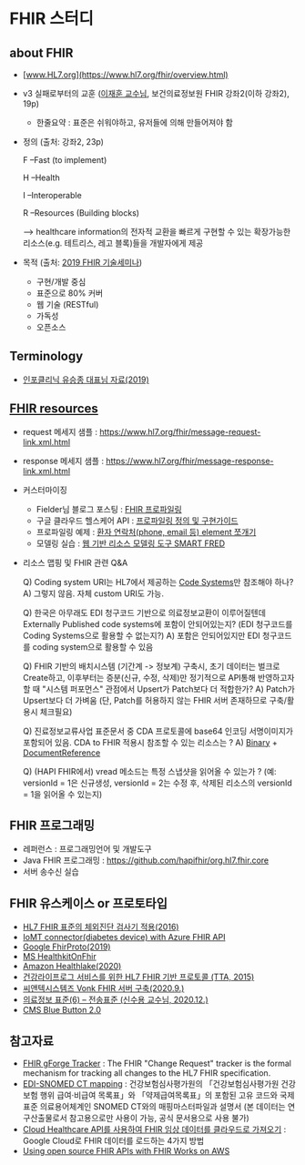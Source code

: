 # FHIR 스터디

## about FHIR

- [www.HL7.org](https://www.hl7.org/fhir/overview.html) 
- v3 실패로부터의 교훈 ([이재훈 교수님](http://www.yes24.com/24/AuthorFile/Author/2408720), 보건의료정보원 FHIR 강좌2(이하 강좌2), 19p) 
  - 한줄요약 : 표준은 쉬워야하고, 유저들에 의해 만들어져야 함


- 정의 (출처: 강좌2, 23p)


  F –Fast (to implement)
  
  H –Health 
  
  I –Interoperable 
  
  R –Resources (Building blocks) 
  
  --> healthcare information의 전자적 교환을 빠르게 구현할 수 있는 확장가능한 리소스(e.g. 테트리스, 레고 블록)들을 개발자에게 제공
  
- 목적 (출처: [2019 FHIR 기술세미나](https://koreaoffice-my.sharepoint.com/:i:/g/personal/hismacgyver_korea_edu/EakpFSDHzP5Psf5_PgAIdnIB5ImNkZULH0Mk2SC7UfdltA?e=1hoOUS.jpg))
  - 구현/개발 중심
  - 표준으로 80% 커버
  - 웹 기술 (RESTful)
  - 가독성
  - 오픈소스

## Terminology

- [인포클리닉 유승종 대표님 자료(2019)](http://infoclinic.co/materials/20191011_HL7Korea_FHIR_Terminology.pdf)


## [FHIR resources](https://www.hl7.org/fhir/resourcelist.html)

- request 메세지 샘플 : https://www.hl7.org/fhir/message-request-link.xml.html
- response 메세지 샘플 : https://www.hl7.org/fhir/message-response-link.xml.html
- 커스터마이징 
  - Fielder님 블로그 포스팅 : [FHIR 프로파일링](https://m.blog.naver.com/tonizlee/221614757328)
  - 구글 클라우드 헬스케어 API : [프로파일링 정의 및 구현가이드](https://cloud.google.com/healthcare/docs/how-tos/fhir-profiles?hl=ko)
  - 프로파일링 예제 : [환자 연락처(phone, email 등) element 쪼개기](https://www.hl7.org/fhir/profiling-examples.html)
  - 모델링 실습 : [웹 기반 리소스 모델링 도구 SMART FRED](http://docs.smarthealthit.org/fred/)
- 리소스 맵핑 및 FHIR 관련 Q&A
  
  Q) Coding system URI는 HL7에서 제공하는 [Code Systems](https://www.hl7.org/fhir/terminologies-systems.html)만 참조해야 하나?
  A) 그렇지 않음. 자체 custom URI도 가능.
  
  Q) 한국은 아무래도 EDI 청구코드 기반으로 의료정보교환이 이루어질텐데 Externally Published code systems에 포함이 안되어있는지? (EDI 청구코드를 Coding Systems으로 활용할 수 없는지?)
  A) 포함은 안되어있지만 EDI 청구코드를 coding system으로 활용할 수 있음
  
  Q) FHIR 기반의 배치시스템 (기간계 -> 정보계) 구축시, 초기 데이터는 벌크로 Create하고, 이후부터는 증분(신규, 수정, 삭제)만 정기적으로 API통해 반영하고자 할 때 "시스템 퍼포먼스" 관점에서 Upsert가 Patch보다 더 적합한가?
  A) Patch가 Upsert보다 더 가벼움 (단, Patch를 허용하지 않는 FHIR 서버 존재하므로 구축/활용시 체크필요)

  Q) 진료정보교류사업 표준문서 중 CDA 프로토콜에 base64 인코딩 서명이미지가 포함되어 있음. CDA to FHIR 적용시 참조할 수 있는 리소스는 ?
  A) [Binary](https://www.hl7.org/fhir/binary.html) + [DocumentReference](https://www.hl7.org/fhir/documentreference.html)
  
  Q) (HAPI FHIR에서) vread 메소드는 특정 스냅샷을 읽어올 수 있는가 ? (예: versionId = 1은 신규생성, versionId = 2는 수정 후, 삭제된 리소스의 versionId = 1을 읽어올 수 있는지)
  
## FHIR 프로그래밍

- 레퍼런스 : 프로그래밍언어 및 개발도구
- Java FHIR 프로그래밍 : https://github.com/hapifhir/org.hl7.fhir.core
- 서버 송수신 실습

## FHIR 유스케이스 or 프로토타입

- [HL7 FHIR 표준의 체외진단 검사기 적용(2016)](https://scienceon.kisti.re.kr/srch/selectPORSrchArticle.do?cn=DIKO0014457008)
- [IoMT connector(diabetes device) with Azure FHIR API](https://github.com/microsoft/healthkit-on-fhir/blob/master/Docs/DiabetesDeviceToFHIR.md)
- [Google FhirProto(2019)](https://github.com/google/fhir-examples)
- [MS HealthkitOnFhir](https://github.com/microsoft/healthkit-on-fhir)
- [Amazon Healthlake(2020)](https://aws.amazon.com/ko/blogs/korea/new-amazon-healthlake-to-store-transform-and-analyze-petabytes-of-health-and-life-sciences-data-in-the-cloud/)
- [건강라이프로그 서비스를 위한 HL7 FHIR 기반 프로토콜 (TTA, 2015)](http://committee.tta.or.kr/data/standard_view.jsp?kor_standard=fhir&rn1=Y&rn3=Y&pk_num=TTAK.KO-10.0832&nowSu=1&rn=1)
- [씨앤텍시스템즈 Vonk FHIR 서버 구축(2020.9.)](https://cntechsystems.tistory.com/101?category=752574)
- [의료정보 표준(6) – 전송표준 (신수용 교수님, 2020.12.)](https://sooyongshin.wordpress.com/2020/12/25/%EC%9D%98%EB%A3%8C%EC%A0%95%EB%B3%B4-%ED%91%9C%EC%A4%806-%EC%A0%84%EC%86%A1%ED%91%9C%EC%A4%80/)
- [CMS Blue Button 2.0](https://bluebutton.cms.gov/)

## 참고자료

- [FHIR gForge Tracker](https://wiki.hl7.org/FHIR_gForge_Tracker) : The FHIR "Change Request" tracker is the formal mechanism for tracking all changes to the HL7 FHIR specification.
- [EDI-SNOMED CT mapping](https://www.hins.or.kr/termMapping/ediMappingList.es?mid=a11301030000) : 건강보험심사평가원의 「건강보험심사평가원 건강보험 행위 급여·비급여 목록표」와 「약제급여목록표」의 포함된 고유 코드와 국제표준 의료용어체계인 SNOMED CT와의 매핑마스터파일과 설명서 (본 데이터는 연구산출물로서 참고용으로만 사용이 가능, 공식 문서용으로 사용 불가)
- [Cloud Healthcare API를 사용하여 FHIR 임상 데이터를 클라우드로 가져오기](https://cloud.google.com/architecture/importing-fhir-clinical-data?hl=ko#near_real-time_data_ingestion) : Google Cloud로 FHIR 데이터를 로드하는 4가지 방법
- [Using open source FHIR APIs with FHIR Works on AWS](https://aws.amazon.com/ko/blogs/opensource/using-open-source-fhir-apis-with-fhir-works-on-aws/)
